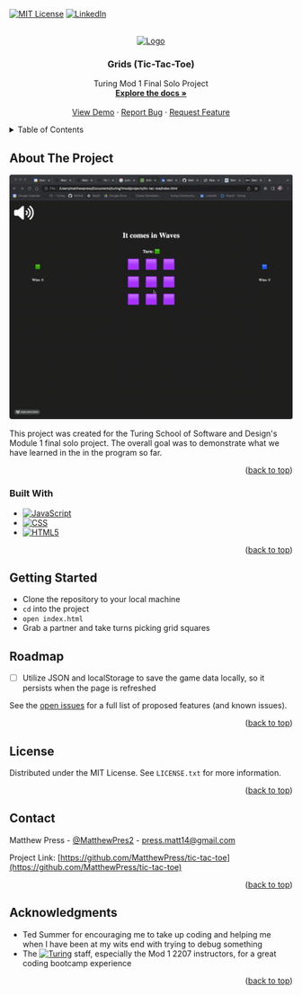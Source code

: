 <a name="readme-top"></a>

<!-- PROJECT SHIELDS -->
[![MIT License][license-shield]][license-url]
[![LinkedIn][linkedin-shield]][linkedin-url]

<!-- PROJECT LOGO -->
<br />
<div align="center">
  <a href="https://github.com/MatthewPress/tic-tac-toe">
    <img src="asset/images/favicon.ico" alt="Logo" width="80" height="80">
  </a>

<h3 align="center">Grids (Tic-Tac-Toe)</h3>
  <p align="center">
    Turing Mod 1 Final Solo Project
    <br />
    <a href="https://github.com/MatthewPress/tic-tac-toe"><strong>Explore the docs »</strong></a>
    <br />
    <br />
    <a href="https://github.com/MatthewPress/tic-tac-toe">View Demo</a>
    ·
    <a href="https://github.com/MatthewPress/tic-tac-toe/issues">Report Bug</a>
    ·
    <a href="https://github.com/MatthewPress/tic-tac-toe/issues">Request Feature</a>
  </p>
</div>

<!-- TABLE OF CONTENTS -->
<details>
  <summary>Table of Contents</summary>
  <ol>
    <li>
      <a href="#about-the-project">About The Project</a>
      <ul>
        <li><a href="#built-with">Built With</a></li>
      </ul>
    </li>
    <li>
      <a href="#getting-started">Getting Started</a>
    </li>
    <li><a href="#roadmap">Roadmap</a></li>
    <li><a href="#license">License</a></li>
    <li><a href="#contact">Contact</a></li>
    <li><a href="#acknowledgments">Acknowledgments</a></li>
  </ol>
</details>

## About The Project

[![Grids Screen Shot][product-demo]](assets/images/demo.gif)

This project was created for the Turing School of Software and Design's Module 1
final solo project. The overall goal was to demonstrate what we have learned in the
in the program so far.

<p align="right">(<a href="#readme-top">back to top</a>)</p>

### Built With

* [![JavaScript][JavaScript.com]][JavaScript-url]
* [![CSS][w3.org/Style/CSS/Overview.en.html]][CSS-url]
* [![HTML5][w3.org]][HTML-url]

<p align="right">(<a href="#readme-top">back to top</a>)</p>

## Getting Started

- Clone the repository to your local machine
- `cd` into the project
- `open index.html`
- Grab a partner and take turns picking grid squares

## Roadmap

- [ ] Utilize JSON and localStorage to save the game data locally, so it persists when the page is refreshed

See the [open issues](https://github.com/MatthewPress/tic-tac-toe/issues) for a full list of proposed features (and known issues).

<p align="right">(<a href="#readme-top">back to top</a>)</p>

## License

Distributed under the MIT License. See `LICENSE.txt` for more information.

<p align="right">(<a href="#readme-top">back to top</a>)</p>

## Contact

Matthew Press - [@MatthewPres2](https://twitter.com/MatthewPres2) - press.matt14@gmail.com

Project Link: [https://github.com/MatthewPress/tic-tac-toe](https://github.com/MatthewPress/tic-tac-toe)

<p align="right">(<a href="#readme-top">back to top</a>)</p>

## Acknowledgments

* Ted Summer for encouraging me to take up coding and helping me when I have been at my wits end with trying to debug something
* The [![Turing][turing.edu]][turing-url] staff, especially the Mod 1 2207 instructors, for a great coding bootcamp experience

<p align="right">(<a href="#readme-top">back to top</a>)</p>

<!-- MARKDOWN LINKS & IMAGES -->
[license-shield]: https://img.shields.io/github/license/MatthewPress/tic-tac-toe.svg?style=for-the-badge
[license-url]: https://github.com/MatthewPress/tic-tac-toe/LICENSE.txt
[linkedin-shield]: https://img.shields.io/badge/-LinkedIn-black.svg?style=for-the-badge&logo=linkedin&colorB=555
[linkedin-url]: https://linkedin.com/in/matthew-press-813961246/
[product-demo]: assets/images/demo.gif
[JavaScript.com]: https://img.shields.io/badge/-JavaScript-yellow
[JavaScript-url]: https://www.javascript.com/
[w3.org/Style/CSS/Overview.en.html]: https://img.shields.io/badge/-CSS-blue
[CSS-url]: https://www.w3.org/Style/CSS/Overview.en.html
[w3.org]: https://img.shields.io/badge/-HTML5-red
[HTML-url]: https://www.w3.org/
[turing.edu]: https://img.shields.io/badge/-Turing%20School%20of%20Software%20and%20Design-lightgrey
[turing-url]: https://turing.edu/
